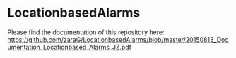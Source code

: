 # LocationbasedAlarms
Please find the documentation of this repository here: 
https://github.com/zaraG/LocationbasedAlarms/blob/master/20150813_Documentation_Locationbased_Alarms_JZ.pdf
